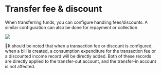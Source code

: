 # Transfer fee & discount

When transferring funds, you can configure handling fees/discounts. A similar configuration can also be done for repayment or collection.

![](broken-reference)

It should be noted that when a transaction fee or discount is configured, when a bill is created, a consumption expenditure for the transaction fee or a discounted income record will be directly added. Both of these records are directly applied to the transfer-out account, and the transfer-in account is not affected.

